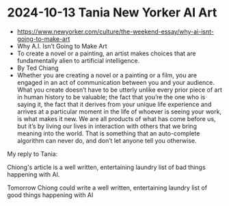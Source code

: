 # 2024-10-13 Tania New Yorker AI Art

* https://www.newyorker.com/culture/the-weekend-essay/why-ai-isnt-going-to-make-art
* Why A.I. Isn’t Going to Make Art
* To create a novel or a painting, an artist makes choices that are fundamentally alien to artificial intelligence.
* By Ted Chiang
* Whether you are creating a novel or a painting or a film, you are engaged in an act of communication between you and your audience. What you create doesn’t have to be utterly unlike every prior piece of art in human history to be valuable; the fact that you’re the one who is saying it, the fact that it derives from your unique life experience and arrives at a particular moment in the life of whoever is seeing your work, is what makes it new. We are all products of what has come before us, but it’s by living our lives in interaction with others that we bring meaning into the world. That is something that an auto-complete algorithm can never do, and don’t let anyone tell you otherwise.

My reply to Tania:

Chiong's article is a well written, entertaining laundry list of bad things happening with AI.

Tomorrow Chiong could write a well written, entertaining laundry list of good things happening with AI
